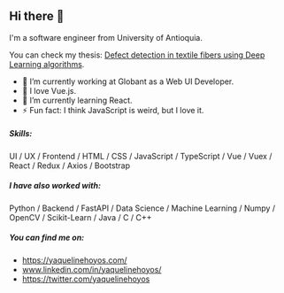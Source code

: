 ## Hi there 👋

I'm a software engineer from University of Antioquia.

You can check my thesis: [Defect detection in textile fibers using Deep Learning algorithms](http://bibliotecadigital.udea.edu.co/handle/10495/15470).

- 🏢 I’m currently working at Globant as a Web UI Developer.
- 💚 I love Vue.js.
- 🌱 I’m currently learning React.
- ⚡ Fun fact: I think JavaScript is weird, but I love it.

##### Skills:

UI / UX / Frontend / HTML / CSS / JavaScript / TypeScript / Vue / Vuex / React / Redux / Axios / Bootstrap

##### I have also worked with:

Python / Backend / FastAPI / Data Science / Machine Learning / Numpy / OpenCV / Scikit-Learn / Java / C / C++

##### You can find me on: 
- https://yaquelinehoyos.com/
- www.linkedin.com/in/yaquelinehoyos/
- https://twitter.com/yaquelinehoyos

